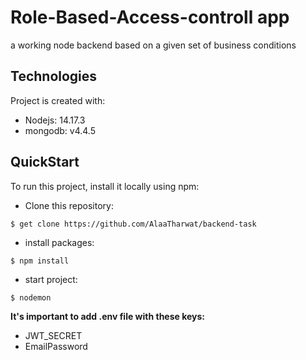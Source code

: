 # Role-Based-Access-controll app
a working node backend based on a given set of business conditions

## Technologies
Project is created with:
* Nodejs: 14.17.3
* mongodb: v4.4.5


## QuickStart
To run this project, install it locally using npm:

* Clone this repository:
```
$ get clone https://github.com/AlaaTharwat/backend-task
```

* install packages:
```
$ npm install
```

* start project:
```
$ nodemon 
```

**It's important to add .env file with these keys:**
* JWT_SECRET
* EmailPassword



